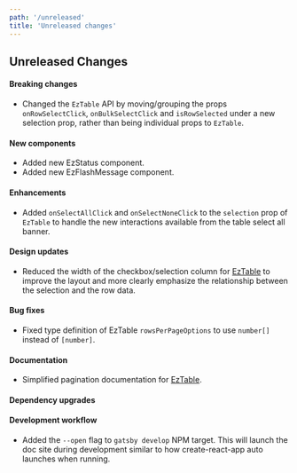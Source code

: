 ```yaml
---
path: '/unreleased'
title: 'Unreleased changes'
---
```


## Unreleased Changes

#### Breaking changes

- Changed the `EzTable` API by moving/grouping the props `onRowSelectClick`, `onBulkSelectClick` and `isRowSelected` under a new selection prop, rather than being individual props to `EzTable`.

#### New components

- Added new EzStatus component.
- Added new EzFlashMessage component.

#### Enhancements

- Added `onSelectAllClick` and `onSelectNoneClick` to the `selection` prop of `EzTable` to handle the new interactions available from the table select all banner.

#### Design updates

- Reduced the width of the checkbox/selection column for [EzTable](./components/ez-table#bulk-row-selection) to improve the layout and more clearly emphasize the relationship between the selection and the row data.

#### Bug fixes

- Fixed type definition of EzTable `rowsPerPageOptions` to use `number[]` instead of `[number]`.

#### Documentation

- Simplified pagination documentation for [EzTable](./components/ez-table#pagination).

#### Dependency upgrades

#### Development workflow

- Added the `--open` flag to `gatsby develop` NPM target. This will launch the doc site during development similar to how create-react-app auto launches when running.

